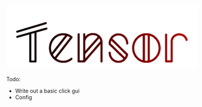 ![logo](https://github.com/IUDevman/Tensor/blob/main/src/main/resources/assets/tensor/logo.png)

Todo:
- Write out a basic click gui
- Config
